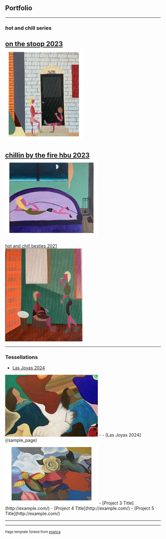 ## Portfolio

---

### hot and chill series
[on the stoop 2023](http://example.com/)<br>
<img src="images/on the stoop.jpg" style="width: 250px; height: 300px;"/>
---
[chillin by the fire hbu 2023](/pdf/sample_presentation.pdf)<br>
<img src="images/chillin by the fire600.jpg" style="width: 300px; height: 250px;"/>
---
[hot and chill besties 2021](/sample_page)<br>
<img src="images/hot and chill besties.jpg" style="width: 250px; height: 300px;"/>


---

### Tessellations

- [Las Joyas 2024](/sample_page)<br>
<img src="images/las joyas.jpg" style="width: 300px; height: 200px;"/>
- - [Las Joyas 2024](/sample_page)<br>
<img src="images/la divina - Copy.jpg" style="width: 300px; height: 200px;"/>
- [Project 3 Title](http://example.com/)
- [Project 4 Title](http://example.com/)
- [Project 5 Title](http://example.com/)

---




---
<p style="font-size:11px">Page template forked from <a href="https://github.com/evanca/quick-portfolio">evanca</a></p>
<!-- Remove above link if you don't want to attibute -->
